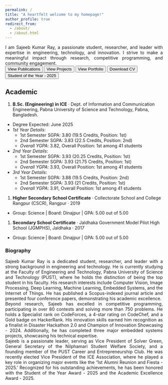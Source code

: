 ```yaml
---
permalink: /
title: "A heartfelt welcome to my homepage!"
author_profile: true
redirect_from: 
  - /about/
  - /about.html
---
```


<div align="justify"> I am Sajeeb Kumar Ray, a passionate student, researcher, and leader with expertise in engineering, technology, and innovation. I strive to make a meaningful impact through research, competitive programming, and community engagement. <br></div>
<button class = "btn" onclick="window.location.href='https://sajeebray.github.io/publications/';">View Publications</button> <button class = "btn" onclick="window.location.href='https://sajeebray.github.io/projects/';">View Projects</button> <button class = "btn" onclick="window.location.href='https://sajeebray.github.io/portfolio/';">View Portfolio</button>
<button class = "btn" onclick="window.location.href='https://sajeebray.github.io/files/CV-SK-Ray.pdf';">Download CV</button>
<button class = "btn" onclick="window.location.href='https://sajeebray.github.io/portfolio/Std_year/';">Student of the Year - 2025</button>

Academic
-----

1. **B.Sc. (Engineering) in ICE**
 · Dept. of Information and Communication Engineering, Pabna University of Science and Technology, Pabna, Bangladesh.
- Degree Expected: June 2025
- *1st Year Details*:  
  - 1st Semester SGPA: 3.80 (19.5 Credits, Position: 1st)   
  - 2nd Semester SGPA: 3.83 (22.5 Credits, Position: 2nd)   
  - *Overall YGPA*: 3.82, Overall Position: 1st among 41 students
- *2nd Year Details*:  
  - 1st Semester SGPA: 3.93 (20.25 Credits, Position: 1st)   
  - 2nd Semester SGPA: 3.93 (21.75 Credits, Position: 1st)    
  - *Overall YGPA*:  3.93, Overall Position: 1st among 41 students
- *3rd Year Details*:  
  - 1st Semester SGPA: 3.88 (19.5 Credits, Position: 2nd)  
  - 2nd Semester SGPA: 3.93 (21 Credits, Position: 1st)  
  - *Overall YGPA*: 3.91, Overall Position: 1st among 41 students  

1. **Higher Secondary School Certificate**
 · Collectorate School and College Rangpur (CSCR), Rangpur  · 2019
- Group: Science | Board: Dinajpur | GPA: 5.00 out of 5.00 

1. **Secondary School Certificate**
 · Jaldhaka Government Model Pilot High School (JGMPHS), Jaldhaka  · 2017
- Group: Science | Board: Dinajpur | GPA: 5.00 out of 5.00 


<h3> Biography </h3>

<div align="justify">
Sajeeb Kumar Ray is a dedicated student, researcher, and leader with a strong background in engineering and technology. He is currently studying at the Faculty of Engineering and Technology, Pabna University of Science and Technology (PUST), where he holds the distinction of being the top student in his faculty. His research interests include Computer Vision, Image Processing, Deep Learning, Machine Learning, Embedded Systems, and the Internet of Things. He has published a Scopus-indexed journal article and presented four conference papers, demonstrating his academic excellence.
<br>
Beyond research, Sajeeb has excelled in competitive programming, participating in over 80 contests and solving more than 750 problems. He holds a Specialist rank on CodeForces, a 4-star rating on CodeChef, and a Gold badge on HackerRank. His innovation skills earned him recognition as a finalist in Disaster Hackathon 2.0 and Champion of Innovation Showcasing - 2024. Additionally, he has completed three major embedded systems projects, showcasing his technical expertise.
<br>
Sajeeb is a passionate leader, serving as Vice President of Solver Green, General Secretary of the Nilphamari Student Welfare Society, and a founding member of the PUST Career and Entrepreneurship Club. He was recently elected Vice President of the ICE Association, where he played a key role in organizing major events like the ‘1st Alumni Reunion and Fiesta - 2025.’ Recognized for his outstanding achievements, he has been honored with the Student of the Year Award - 2025 and the Academic Excellence Award - 2025.
</div>